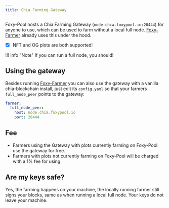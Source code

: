 ```yaml
---
title: Chia Farming Gateway
---
```


Foxy-Pool hosts a Chia Farming Gateway (`node.chia.foxypool.io:28444`) for anyone to use, which can be used to farm without a local full node. [Foxy-Farmer](../foxy-farmer/index.md) already uses this under the hood.

- [x] NFT and OG plots are both supported!

!!! info "Note"
    If you can run a full node, you should!

## Using the gateway

Besides running [Foxy-Farmer](../foxy-farmer/index.md) you can also use the gateway with a vanilla chia-blockchain install, just edit its `config.yaml` so that your farmers `full_node_peer` points to the gateway:
```yaml
farmer:
  full_node_peer:
    host: node.chia.foxypool.io
    port: 28444
```

## Fee

- Farmers using the Gateway with plots currently farming on Foxy-Pool use the gateway for free.
- Farmers with plots not currently farming on Foxy-Pool will be charged with a 1% fee for using.

## Are my keys safe?

Yes, the farming happens on your machine, the locally running farmer still signs your blocks, same as when running a local full node. Your keys do not leave your machine.

